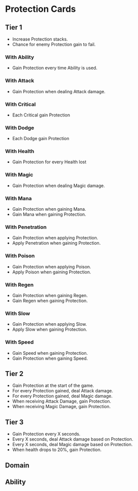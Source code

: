 # Protection Cards

## Tier 1

- Increase Protection stacks.
- Chance for enemy Protection gain to fail.

### With Ability

- Gain Protection every time Ability is used.

### With Attack

- Gain Protection when dealing Attack damage.

### With Critical

- Each Critical gain Protection

### With Dodge

- Each Dodge gain Protection

### With Health

- Gain Protection for every Health lost

### With Magic

- Gain Protection when dealing Magic damage.

### With Mana

- Gain Protection when gaining Mana.
- Gain Mana when gaining Protection.

### With Penetration

- Gain Protection when applying Protection.
- Apply Penetration when gaining Protection.

### With Poison

- Gain Protection when applying Poison.
- Apply Poison when gaining Protection.

### With Regen

- Gain Protection when gaining Regen.
- Gain Regen when gaining Protection.

### With Slow

- Gain Protection when applying Slow.
- Apply Slow when gaining Protection.

### With Speed

- Gain Speed when gaining Protection.
- Gain Protection when gaining Speed.

## Tier 2

- Gain Protection at the start of the game.
- For every Protection gained, deal Attack damage.
- For every Protection gained, deal Magic damage.
- When receiving Attack Damage, gain Protection.
- When receiving Magic Damage, gain Protection.

## Tier 3

- Gain Protection every X seconds.
- Every X seconds, deal Attack damage based on Protection.
- Every X seconds, deal Magic damage based on Protection.
- When health drops to 20%, gain Protection.

## Domain

## Ability
